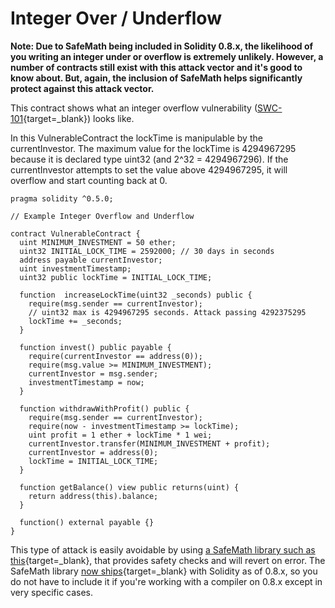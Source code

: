 Integer Over / Underflow
========================

**Note: Due to SafeMath being included in Solidity 0.8.x, the likelihood of you writing an integer under or overflow is extremely unlikely. However, a number of contracts still exist with this attack vector and it's good to know about. But, again, the inclusion of SafeMath helps significantly protect against this attack vector.**

This contract shows what an integer overflow vulnerability ([SWC-101](https://swcregistry.io/docs/SWC-101){target=\_blank}) looks like.

In this VulnerableContract the lockTime is manipulable by the currentInvestor. The maximum value for the lockTime is 4294967295 because it is declared type uint32 (and 2^32 = 4294967296). If the currentInvestor attempts to set the value above 4294967295, it will overflow and start counting back at 0.

```
pragma solidity ^0.5.0;

// Example Integer Overflow and Underflow  

contract VulnerableContract {    
  uint MINIMUM_INVESTMENT = 50 ether;    
  uint32 INITIAL_LOCK_TIME = 2592000; // 30 days in seconds    
  address payable currentInvestor;    
  uint investmentTimestamp;    
  uint32 public lockTime = INITIAL_LOCK_TIME;      
  
  function  increaseLockTime(uint32 _seconds) public {        
    require(msg.sender == currentInvestor);        
    // uint32 max is 4294967295 seconds. Attack passing 4292375295
    lockTime += _seconds;     
  }          
  
  function invest() public payable {        
    require(currentInvestor == address(0));        
    require(msg.value >= MINIMUM_INVESTMENT);        
    currentInvestor = msg.sender;        
    investmentTimestamp = now;    
  }          
  
  function withdrawWithProfit() public {        
    require(msg.sender == currentInvestor);        
    require(now - investmentTimestamp >= lockTime);        
    uint profit = 1 ether + lockTime * 1 wei;        
    currentInvestor.transfer(MINIMUM_INVESTMENT + profit);        
    currentInvestor = address(0);        
    lockTime = INITIAL_LOCK_TIME;    
  }          
  
  function getBalance() view public returns(uint) {        
    return address(this).balance;    
  }          
  
  function() external payable {}
}
```
    
This type of attack is easily avoidable by using [a SafeMath library such as this](https://github.com/OpenZeppelin/openzeppelin-contracts/blob/master/contracts/utils/math/SafeMath.sol){target=\_blank}, that provides safety checks and will revert on error. The SafeMath library [now ships](https://blog.soliditylang.org/2020/12/16/solidity-v0.8.0-release-announcement/){target=\_blank} with Solidity as of 0.8.x, so you do not have to include it if you're working with a compiler on 0.8.x except in very specific cases.